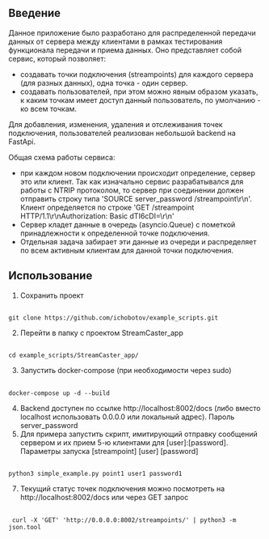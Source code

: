 ## Введение
Данное приложение было разработано для распределенной передачи данных от сервера между клиентами в рамках тестирования функционала передачи и приема данных.
Оно представляет собой сервис, который позволяет:
- создавать точки подключения (streampoints) для каждого сервера (для разных данных), одна точка - один сервер.
- создавать пользователей, при этом можно явным образом указать, к каким точкам имеет доступ данный пользователь, по умолчанию - ко всем точкам.

Для добавления, изменения, удаления и отслеживания точек подключения, пользователей реализован небольшой backend на FastApi.

Общая схема работы сервиса:
- при каждом новом подключении происходит определение, сервер это или клиент.
  Так как изначально сервис разрабатывался для работы с NTRIP протоколом, то сервер при соединении должен отправить строку типа
  'SOURCE server_password /streampoint\r\n'.
  Клиент определяется по строке 'GET /streampoint HTTP/1.1\r\nAuthorization: Basic dTI6cDI=\r\n'
- Сервер кладет данные в очередь (asyncio.Queue) с пометкой принадлежности к определенной точке подключения.
- Отдельная задача забирает эти данные из очереди и распределяет по всем активным клиентам для данной точки подключения.

## Использование
1. Сохранить проект
##
    git clone https://github.com/ichobotov/example_scripts.git
2. Перейти в папку с проектом StreamCaster_app
##
    cd example_scripts/StreamCaster_app/
3. Запустить docker-compose (при необходимости через sudo)
##
    docker-compose up -d --build    

4. Backend доступен по ссылке http://localhost:8002/docs (либо вместо localhost использовать 0.0.0.0 или локальный адрес).
   Пароль server_password
6. Для примера запустить скрипт, имитирующий отправку сообщений сервером и их прием 5-ю клиентами для [user]:[password].  
   Параметры запуска [streampoint] [user] [password]

##
    python3 simple_example.py point1 user1 password1
7. Текущий статус точек подключения можно посмотреть на http://localhost:8002/docs или через GET запрос
##
     curl -X 'GET' 'http://0.0.0.0:8002/streampoints/' | python3 -m json.tool


